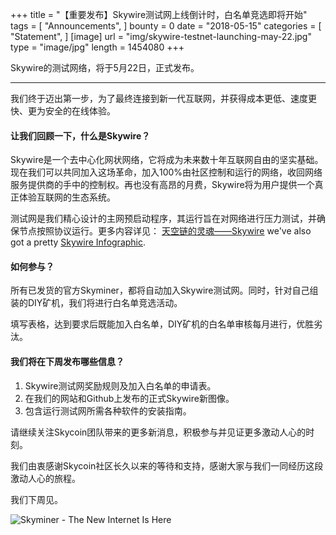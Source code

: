+++
title = "【重要发布】Skywire测试网上线倒计时，白名单竞选即将开始"
tags = [ "Announcements", ]
bounty = 0
date = "2018-05-15"
categories = [ "Statement", ]
[image]
    url = "img/skywire-testnet-launching-may-22.jpg"
    type = "image/jpg"
    length = 1454080
+++

Skywire的测试网络，将于5月22日，正式发布。


-----------------------------------------

我们终于迈出第一步，为了最终连接到新一代互联网，并获得成本更低、速度更快、更为安全的在线体验。


#### 让我们回顾一下，什么是Skywire？

Skywire是一个去中心化网状网络，它将成为未来数十年互联网自由的坚实基础。现在我们可以共同加入这场革命，加入100%由社区控制和运行的网络，收回网络服务提供商的手中的控制权。再也没有高昂的月费，Skywire将为用户提供一个真正体验互联网的生态系统。



测试网是我们精心设计的主网预启动程序，其运行旨在对网络进行压力测试，并确保节点按照协议运行。更多内容详见： [天空链的灵魂——Skywire](https://medium.com/skycoin/skywire-the-new-internet-for-the-new-world-6d09a8542c50) we've also got a pretty [Skywire Infographic](https://www.skycoin.net/blog/infographics/skycoin-digest-skywire-overview/).



#### 如何参与？

所有已发货的官方Skyminer，都将自动加入Skywire测试网。同时，针对自己组装的DIY矿机，我们将进行白名单竞选活动。

填写表格，达到要求后既能加入白名单，DIY矿机的白名单审核每月进行，优胜劣汰。



#### 我们将在下周发布哪些信息？

1.  Skywire测试网奖励规则及加入白名单的申请表。
2.  在我们的网站和Github上发布的正式Skywire新图像。
3.  包含运行测试网所需各种软件的安装指南。

请继续关注Skycoin团队带来的更多新消息，积极参与并见证更多激动人心的时刻。

 

我们由衷感谢Skycoin社区长久以来的等待和支持，感谢大家与我们一同经历这段激动人心的旅程。



我们下周见。


![Skyminer - The New Internet Is Here](/img/skyminer-the-new-internet-is-here.jpg)
